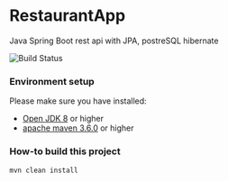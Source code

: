 # RestaurantApp
Java Spring Boot rest api with JPA, postreSQL hibernate


![Build Status](https://travis-ci.org/remis96/RestaurantApp.svg?branch=master)

### Environment setup
Please make sure you have installed:
* [Open JDK 8](https://adoptopenjdk.net/) or higher
* [apache maven 3.6.0](https://maven.apache.org/download.cgi) or higher

### How-to build this project
```
mvn clean install

```

